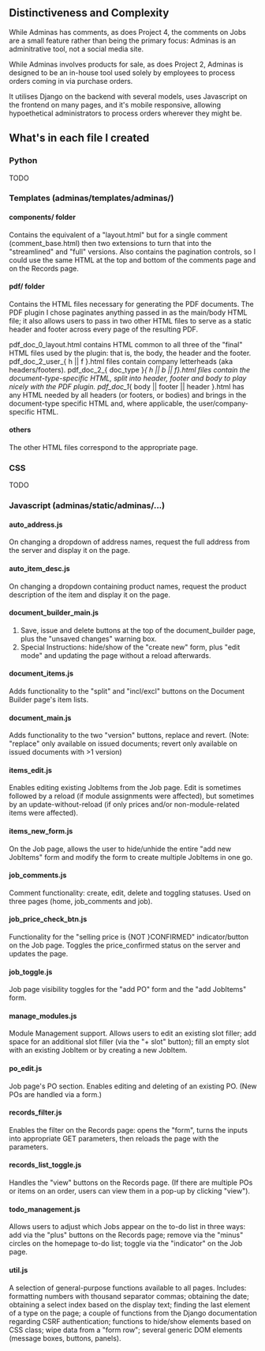 
## Distinctiveness and Complexity
While Adminas has comments, as does Project 4, the comments on Jobs are a small feature rather than being the primary focus: Adminas is an adminitrative tool, not a social media site.

While Adminas involves products for sale, as does Project 2, Adminas is designed to be an in-house tool used solely by employees to process orders coming in via purchase orders.

It utilises Django on the backend with several models, uses Javascript on the frontend on many pages, and it's mobile responsive, allowing hypoethetical administrators to process orders wherever they might be.




## What's in each file I created

### Python
TODO

### Templates (adminas/templates/adminas/)
#### components/ folder
Contains the equivalent of a "layout.html" but for a single comment (comment_base.html) then two extensions to turn that into the "streamlined" and "full" versions.
Also contains the pagination controls, so I could use the same HTML at the top and bottom of the comments page and on the Records page.

#### pdf/ folder
Contains the HTML files necessary for generating the PDF documents. The PDF plugin I chose paginates anything passed in as the main/body HTML file; it also allows users to pass in two other HTML files to serve as a static header and footer across every page of the resulting PDF.

pdf_doc_0_layout.html contains HTML common to all three of the "final" HTML files used by the plugin: that is, the body, the header and the footer.
pdf_doc_2_user_{ h || f }.html files contain company letterheads (aka headers/footers).
pdf_doc_2_{ doc_type }_{ h || b || f}.html files contain the document-type-specific HTML, split into header, footer and body to play nicely with the PDF plugin.
pdf_doc_1_{ body || footer || header }.html has any HTML needed by all headers (or footers, or bodies) and brings in the document-type specific HTML and, where applicable, the user/company-specific HTML.

#### others
The other HTML files correspond to the appropriate page.


### CSS
TODO

### Javascript (adminas/static/adminas/...)
#### auto_address.js
On changing a dropdown of address names, request the full address from the server and display it on the page.

#### auto_item_desc.js
On changing a dropdown containing product names, request the product description of the item and display it on the page.

#### document_builder_main.js
1) Save, issue and delete buttons at the top of the document_builder page, plus the "unsaved changes" warning box.
2) Special Instructions: hide/show of the "create new" form, plus "edit mode" and updating the page without a reload afterwards.

#### document_items.js
Adds functionality to the "split" and "incl/excl" buttons on the Document Builder page's item lists.

#### document_main.js
Adds functionality to the two "version" buttons, replace and revert. (Note: "replace" only available on issued documents; revert only available on issued documents with >1 version)

#### items_edit.js
Enables editing existing JobItems from the Job page. Edit is sometimes followed by a reload (if module assignments were affected), but sometimes by an update-without-reload (if only prices and/or non-module-related items were affected). 

#### items_new_form.js
On the Job page, allows the user to hide/unhide the entire "add new JobItems" form and modify the form to create multiple JobItems in one go.

#### job_comments.js
Comment functionality: create, edit, delete and toggling statuses. Used on three pages (home, job_comments and job).

#### job_price_check_btn.js
Functionality for the "selling price is {NOT }CONFIRMED" indicator/button on the Job page. Toggles the price_confirmed status on the server and updates the page.

#### job_toggle.js
Job page visibility toggles for the "add PO" form and the "add JobItems" form.

#### manage_modules.js
Module Management support. Allows users to edit an existing slot filler; add space for an additional slot filler (via the "+ slot" button); fill an empty slot with an existing JobItem or by creating a new JobItem.

#### po_edit.js
Job page's PO section. Enables editing and deleting of an existing PO. (New POs are handled via a form.)

#### records_filter.js
Enables the filter on the Records page: opens the "form", turns the inputs into appropriate GET parameters, then reloads the page with the parameters.

#### records_list_toggle.js
Handles the "view" buttons on the Records page. (If there are multiple POs or items on an order, users can view them in a pop-up by clicking "view").

#### todo_management.js
Allows users to adjust which Jobs appear on the to-do list in three ways: add via the "plus" buttons on the Records page; remove via the "minus" circles on the homepage to-do list; toggle via the "indicator" on the Job page.

#### util.js
A selection of general-purpose functions available to all pages. Includes: formatting numbers with thousand separator commas; obtaining the date; obtaining a select index based on the display text; finding the last element of a type on the page; a couple of functions from the Django documentation regarding CSRF authentication; functions to hide/show elements based on CSS class; wipe data from a "form row"; several generic DOM elements (message boxes, buttons, panels).





